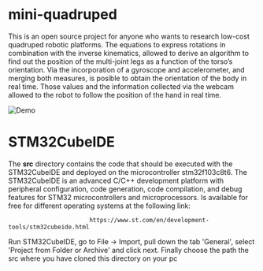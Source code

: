 # mini-quadruped

This is an open source project for anyone who wants to research low-cost quadruped robotic platforms. 
The equations to express rotations in combination with the inverse kinematics, allowed to 
derive an algorithm to find out the position of the multi-joint legs as a function of the torso’s orientation. 
Via the incorporation of a gyroscope and accelerometer, and merging both measures, is posible to obtain the orientation 
of the body in real time. Those values and the information collected via the webcam allowed to the robot to 
follow the position of the hand in real time.

   ![Demo](https://media.giphy.com/media/i7qEreajtPtJEAiz5Z/giphy-downsized-large.gif)

# STM32CubeIDE

The **src** directory contains the code that should be executed with the STM32CubeIDE and deployed on the microcontroller stm32f103c8t6. 
The STM32CubeIDE is an advanced C/C++ development platform with peripheral configuration, code generation, code compilation, and debug features for STM32 microcontrollers and microprocessors. Is available for free for different operating systems at the following link: 

                           https://www.st.com/en/development-tools/stm32cubeide.html  

Run STM32CubeIDE, go to File -> Import, pull down the tab 'General', select 'Project from Folder or Archive' and click next. 
Finally choose the path the src where you have cloned this directory on your pc
